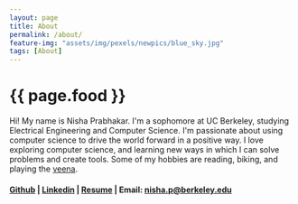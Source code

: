 ```yaml
---
layout: page
title: About
permalink: /about/
feature-img: "assets/img/pexels/newpics/blue_sky.jpg"
tags: [About]
---
```


<h1>{{ page.food }}</h1>

Hi! My name is Nisha Prabhakar. I'm a sophomore at UC Berkeley, studying Electrical Engineering and Computer Science. I'm passionate about using computer science to drive the world forward in a positive way. I love exploring computer science, and learning new ways in which I can solve problems and create tools. Some of my hobbies are reading, biking, and playing the [veena](https://en.wikipedia.org/wiki/Veena#:~:text=The%20veena%20(IAST%3A%20v%C4%AB%E1%B9%87%C4%81),lutes%2C%20zithers%20and%20arched%20harps.).

#### [Github](https://github.com/nishap1225) | [Linkedin](www.linkedin.com/in/nisha-prabhakar) | [Resume](https://drive.google.com/file/d/1raxrBzFNsGg09CxSMcqS0zsyKuxrF8Xa/view?usp=sharing) | Email: nisha.p@berkeley.edu
